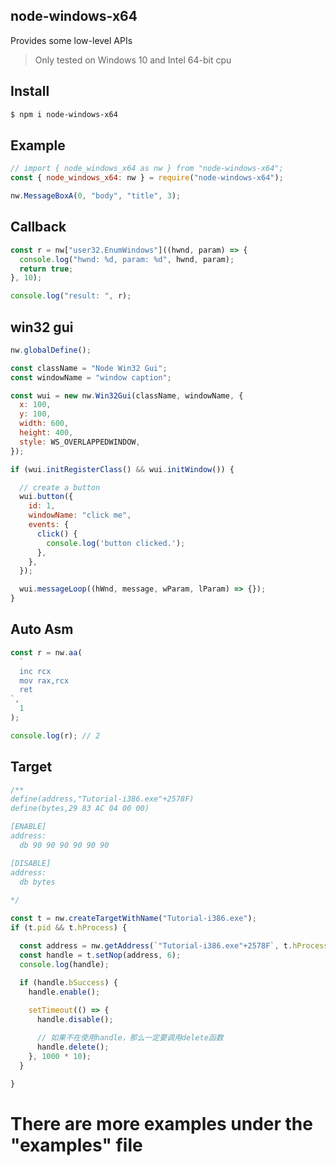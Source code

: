 ## node-windows-x64

 Provides some low-level APIs

 > Only tested on Windows 10 and Intel 64-bit cpu

 ## Install
 ```sh
 $ npm i node-windows-x64
 ```

## Example
 ```js
// import { node_windows_x64 as nw } from "node-windows-x64";
 const { node_windows_x64: nw } = require("node-windows-x64");

nw.MessageBoxA(0, "body", "title", 3);
```

## Callback
```js
const r = nw["user32.EnumWindows"]((hwnd, param) => {
  console.log("hwnd: %d, param: %d", hwnd, param);
  return true;
}, 10);

console.log("result: ", r);
```

## win32 gui
```js
nw.globalDefine();

const className = "Node Win32 Gui";
const windowName = "window caption";

const wui = new nw.Win32Gui(className, windowName, {
  x: 100,
  y: 100,
  width: 600,
  height: 400,
  style: WS_OVERLAPPEDWINDOW,
});

if (wui.initRegisterClass() && wui.initWindow()) {

  // create a button
  wui.button({
    id: 1,
    windowName: "click me",
    events: {
      click() {
        console.log('button clicked.');
      },
    },
  });

  wui.messageLoop((hWnd, message, wParam, lParam) => {});
}
```

## Auto Asm
```js
const r = nw.aa(
  `
  inc rcx
  mov rax,rcx
  ret
`,
  1
);

console.log(r); // 2
```

## Target
```js
/**
define(address,"Tutorial-i386.exe"+2578F)
define(bytes,29 83 AC 04 00 00)

[ENABLE]
address:
  db 90 90 90 90 90 90

[DISABLE]
address:
  db bytes
 
*/

const t = nw.createTargetWithName("Tutorial-i386.exe");
if (t.pid && t.hProcess) {

  const address = nw.getAddress(`"Tutorial-i386.exe"+2578F`, t.hProcess);
  const handle = t.setNop(address, 6);
  console.log(handle);
  
  if (handle.bSuccess) {
    handle.enable();

    setTimeout(() => {
      handle.disable();

      // 如果不在使用handle，那么一定要调用delete函数
      handle.delete();
    }, 1000 * 10);
  }
  
}
```



# There are more examples under the "examples" file